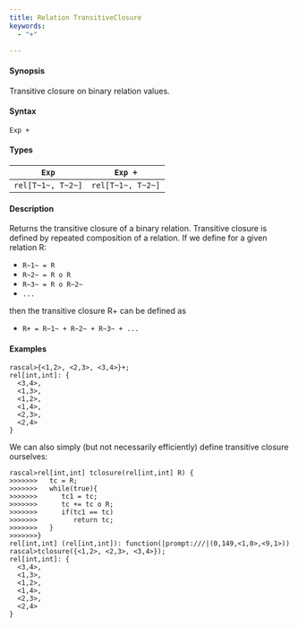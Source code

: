 ```yaml
---
title: Relation TransitiveClosure
keywords:
  - "+"

---
```


#### Synopsis

Transitive closure on binary relation values.

#### Syntax

`Exp +`

#### Types


|`Exp`              | `Exp +`            |
| --- | --- |
| `rel[T~1~, T~2~]` | `rel[T~1~, T~2~]`  |


#### Description

Returns the transitive closure of a binary relation.
Transitive closure is defined by repeated composition of a relation.
If we define for a given relation R:

*  `R~1~ = R`
*  `R~2~ = R o R`
*  `R~3~ = R o R~2~` 
*  `...`


then the transitive closure R+ can be defined as

*  `R+ = R~1~ + R~2~ + R~3~ + ...`


#### Examples


```rascal-shell 
rascal>{<1,2>, <2,3>, <3,4>}+;
rel[int,int]: {
  <3,4>,
  <1,3>,
  <1,2>,
  <1,4>,
  <2,3>,
  <2,4>
}
```
We can also simply (but not necessarily efficiently) define transitive closure ourselves:

```rascal-shell ,continue
rascal>rel[int,int] tclosure(rel[int,int] R) {
>>>>>>>   tc = R;
>>>>>>>   while(true){
>>>>>>>      tc1 = tc;
>>>>>>>      tc += tc o R;
>>>>>>>      if(tc1 == tc)
>>>>>>>         return tc;
>>>>>>>   }
>>>>>>>}
rel[int,int] (rel[int,int]): function(|prompt:///|(0,149,<1,0>,<9,1>))
rascal>tclosure({<1,2>, <2,3>, <3,4>});
rel[int,int]: {
  <3,4>,
  <1,3>,
  <1,2>,
  <1,4>,
  <2,3>,
  <2,4>
}
```



